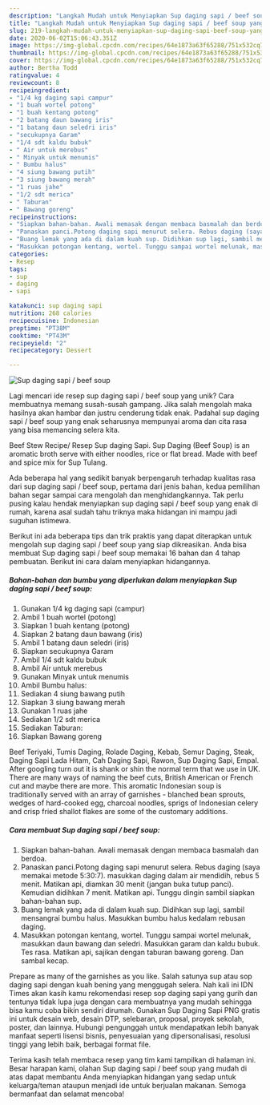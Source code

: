 ```yaml
---
description: "Langkah Mudah untuk Menyiapkan Sup daging sapi / beef soup yang Enak Banget"
title: "Langkah Mudah untuk Menyiapkan Sup daging sapi / beef soup yang Enak Banget"
slug: 219-langkah-mudah-untuk-menyiapkan-sup-daging-sapi-beef-soup-yang-enak-banget
date: 2020-06-02T15:06:43.351Z
image: https://img-global.cpcdn.com/recipes/64e1873a63f65288/751x532cq70/sup-daging-sapi-beef-soup-foto-resep-utama.jpg
thumbnail: https://img-global.cpcdn.com/recipes/64e1873a63f65288/751x532cq70/sup-daging-sapi-beef-soup-foto-resep-utama.jpg
cover: https://img-global.cpcdn.com/recipes/64e1873a63f65288/751x532cq70/sup-daging-sapi-beef-soup-foto-resep-utama.jpg
author: Bertha Todd
ratingvalue: 4
reviewcount: 8
recipeingredient:
- "1/4 kg daging sapi campur"
- "1 buah wortel potong"
- "1 buah kentang potong"
- "2 batang daun bawang iris"
- "1 batang daun seledri iris"
- "secukupnya Garam"
- "1/4 sdt kaldu bubuk"
- " Air untuk merebus"
- " Minyak untuk menumis"
- " Bumbu halus"
- "4 siung bawang putih"
- "3 siung bawang merah"
- "1 ruas jahe"
- "1/2 sdt merica"
- " Taburan"
- " Bawang goreng"
recipeinstructions:
- "Siapkan bahan-bahan. Awali memasak dengan membaca basmalah dan berdoa."
- "Panaskan panci.Potong daging sapi menurut selera. Rebus daging (saya memakai metode 5:30:7). masukkan daging dalam air mendidih, rebus 5 menit. Matikan api, diamkan 30 menit (jangan buka tutup panci). Kemudian didihkan 7 menit. Matikan api. Tunggu dingin sambil siapkan bahan-bahan sup."
- "Buang lemak yang ada di dalam kuah sup. Didihkan sup lagi, sambil mensangrai bumbu halus. Masukkan bumbu halus kedalam rebusan daging."
- "Masukkan potongan kentang, wortel. Tunggu sampai wortel melunak, masukkan daun bawang dan seledri. Masukkan garam dan kaldu bubuk. Tes rasa. Matikan api, sajikan dengan taburan bawang goreng. Dan sambal kecap."
categories:
- Resep
tags:
- sup
- daging
- sapi

katakunci: sup daging sapi 
nutrition: 268 calories
recipecuisine: Indonesian
preptime: "PT38M"
cooktime: "PT43M"
recipeyield: "2"
recipecategory: Dessert

---
```



![Sup daging sapi / beef soup](https://img-global.cpcdn.com/recipes/64e1873a63f65288/751x532cq70/sup-daging-sapi-beef-soup-foto-resep-utama.jpg)

Lagi mencari ide resep sup daging sapi / beef soup yang unik? Cara membuatnya memang susah-susah gampang. Jika salah mengolah maka hasilnya akan hambar dan justru cenderung tidak enak. Padahal sup daging sapi / beef soup yang enak seharusnya mempunyai aroma dan cita rasa yang bisa memancing selera kita.

Beef Stew Recipe/ Resep Sup daging Sapi. Sup Daging (Beef Soup) is an aromatic broth serve with either noodles, rice or flat bread. Made with beef and spice mix for Sup Tulang.

Ada beberapa hal yang sedikit banyak berpengaruh terhadap kualitas rasa dari sup daging sapi / beef soup, pertama dari jenis bahan, kedua pemilihan bahan segar sampai cara mengolah dan menghidangkannya. Tak perlu pusing kalau hendak menyiapkan sup daging sapi / beef soup yang enak di rumah, karena asal sudah tahu triknya maka hidangan ini mampu jadi suguhan istimewa.


Berikut ini ada beberapa tips dan trik praktis yang dapat diterapkan untuk mengolah sup daging sapi / beef soup yang siap dikreasikan. Anda bisa membuat Sup daging sapi / beef soup memakai 16 bahan dan 4 tahap pembuatan. Berikut ini cara dalam menyiapkan hidangannya.

<!--inarticleads1-->

##### Bahan-bahan dan bumbu yang diperlukan dalam menyiapkan Sup daging sapi / beef soup:

1. Gunakan 1/4 kg daging sapi (campur)
1. Ambil 1 buah wortel (potong)
1. Siapkan 1 buah kentang (potong)
1. Siapkan 2 batang daun bawang (iris)
1. Ambil 1 batang daun seledri (iris)
1. Siapkan secukupnya Garam
1. Ambil 1/4 sdt kaldu bubuk
1. Ambil  Air untuk merebus
1. Gunakan  Minyak untuk menumis
1. Ambil  Bumbu halus:
1. Sediakan 4 siung bawang putih
1. Siapkan 3 siung bawang merah
1. Gunakan 1 ruas jahe
1. Sediakan 1/2 sdt merica
1. Sediakan  Taburan:
1. Siapkan  Bawang goreng


Beef Teriyaki, Tumis Daging, Rolade Daging, Kebab, Semur Daging, Steak, Daging Sapi Lada Hitam, Cah Daging Sapi, Rawon, Sup Daging Sapi, Empal. After googling turn out it is shank or shin the normal term that we use in UK. There are many ways of naming the beef cuts, British American or French cut and maybe there are more. This aromatic Indonesian soup is traditionally served with an array of garnishes - blanched bean sprouts, wedges of hard-cooked egg, charcoal noodles, sprigs of Indonesian celery and crisp fried shallot flakes are some of the customary additions. 

<!--inarticleads2-->

##### Cara membuat Sup daging sapi / beef soup:

1. Siapkan bahan-bahan. Awali memasak dengan membaca basmalah dan berdoa.
1. Panaskan panci.Potong daging sapi menurut selera. Rebus daging (saya memakai metode 5:30:7). masukkan daging dalam air mendidih, rebus 5 menit. Matikan api, diamkan 30 menit (jangan buka tutup panci). Kemudian didihkan 7 menit. Matikan api. Tunggu dingin sambil siapkan bahan-bahan sup.
1. Buang lemak yang ada di dalam kuah sup. Didihkan sup lagi, sambil mensangrai bumbu halus. Masukkan bumbu halus kedalam rebusan daging.
1. Masukkan potongan kentang, wortel. Tunggu sampai wortel melunak, masukkan daun bawang dan seledri. Masukkan garam dan kaldu bubuk. Tes rasa. Matikan api, sajikan dengan taburan bawang goreng. Dan sambal kecap.


Prepare as many of the garnishes as you like. Salah satunya sup atau sop daging sapi dengan kuah bening yang menggugah selera. Nah kali ini IDN Times akan kasih kamu rekomendasi resep sop daging sapi yang gurih dan tentunya tidak lupa juga dengan cara membuatnya yang mudah sehingga bisa kamu coba bikin sendiri dirumah. Gunakan Sup Daging Sapi PNG gratis ini untuk desain web, desain DTP, selebaran, proposal, proyek sekolah, poster, dan lainnya. Hubungi pengunggah untuk mendapatkan lebih banyak manfaat seperti lisensi bisnis, penyesuaian yang dipersonalisasi, resolusi tinggi yang lebih baik, berbagai format file. 

Terima kasih telah membaca resep yang tim kami tampilkan di halaman ini. Besar harapan kami, olahan Sup daging sapi / beef soup yang mudah di atas dapat membantu Anda menyiapkan hidangan yang sedap untuk keluarga/teman ataupun menjadi ide untuk berjualan makanan. Semoga bermanfaat dan selamat mencoba!
